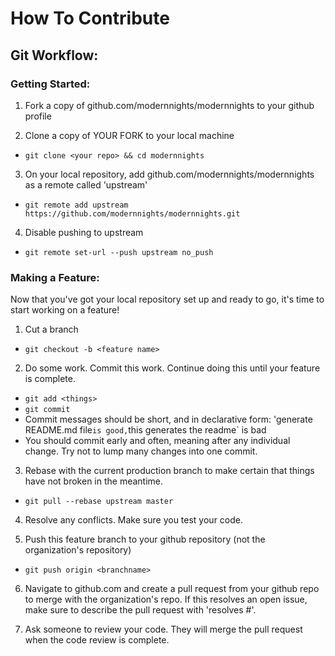 # How To Contribute

## Git Workflow:

### Getting Started:

1. Fork a copy of github.com/modernnights/modernnights to your github profile

2. Clone a copy of YOUR FORK to your local machine
  * ```git clone <your repo> && cd modernnights```

3. On your local repository, add github.com/modernnights/modernnights as a remote called 'upstream'
  * ```git remote add upstream https://github.com/modernnights/modernnights.git```

4. Disable pushing to upstream
  * ```git remote set-url --push upstream no_push```

### Making a Feature:
Now that you've got your local repository set up and ready to go, it's time to start working on a feature!

1. Cut a branch
  * ```git checkout -b <feature name>```

2. Do some work. Commit this work. Continue doing this until your feature is complete.
  * ```git add <things>```
  * ```git commit```
  * Commit messages should be short, and in declarative form: 'generate README.md file` is good, `this generates the readme` is bad
  * You should commit early and often, meaning after any individual change. Try not to lump many changes into one commit.

3. Rebase with the current production branch to make certain that things have not broken in the meantime.
  * ```git pull --rebase upstream master```

4. Resolve any conflicts. Make sure you test your code.

5. Push this feature branch to your github repository (not the organization's repository)
  * ```git push origin <branchname>```

6. Navigate to github.com and create a pull request from your github repo to merge with the organization's repo. If this resolves an open issue, make sure to describe the pull request with 'resolves #<issue number>'.

7. Ask someone to review your code. They will merge the pull request when the code review is complete.